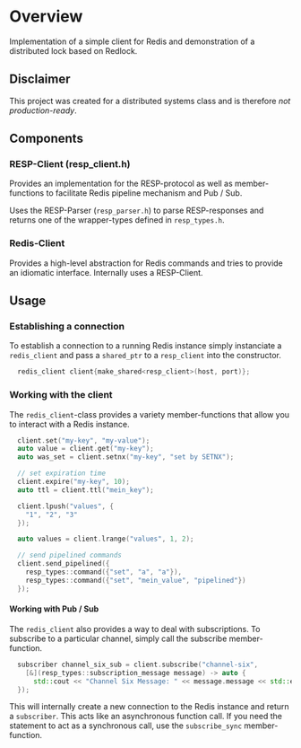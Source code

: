 # Overview
Implementation of a simple client for Redis and demonstration of a distributed lock based on Redlock.

## Disclaimer
This project was created for a distributed systems class and is therefore *not production-ready*.

## Components
### RESP-Client (resp_client.h)
Provides an implementation for the RESP-protocol as well as member-functions to facilitate Redis pipeline mechanism and Pub / Sub.

Uses the RESP-Parser (`resp_parser.h`) to parse RESP-responses and returns one of the wrapper-types defined in `resp_types.h`.

### Redis-Client
Provides a high-level abstraction for Redis commands and tries to provide an idiomatic interface. Internally uses a RESP-Client.


## Usage
### Establishing a connection
To establish a connection to a running Redis instance simply instanciate a `redis_client` and pass a `shared_ptr` to a `resp_client` into the constructor.

```cpp
  redis_client client{make_shared<resp_client>(host, port)};
```

### Working with the client
The `redis_client`-class provides a variety member-functions that allow you to interact with a Redis instance.

```cpp
  client.set("my-key", "my-value");
  auto value = client.get("my-key");
  auto was_set = client.setnx("my-key", "set by SETNX");

  // set expiration time
  client.expire("my-key", 10);
  auto ttl = client.ttl("mein_key");

  client.lpush("values", {
    "1", "2", "3"
  });

  auto values = client.lrange("values", 1, 2);

  // send pipelined commands
  client.send_pipelined({
    resp_types::command({"set", "a", "a"}),
    resp_types::command({"set", "mein_value", "pipelined"})
  });

```

#### Working with Pub / Sub
The `redis_client` also provides a way to deal with subscriptions. To subscribe to a particular channel, simply call the subscribe member-function. 
```cpp
  subscriber channel_six_sub = client.subscribe("channel-six", 
    [&](resp_types::subscription_message message) -> auto {
      std::cout << "Channel Six Message: " << message.message << std::endl;
  });

```
This will internally create a new connection to the Redis instance and return a `subscriber`. This acts like an asynchronous function call. If you need the statement to act as a synchronous call, use the `subscribe_sync` member-function.
